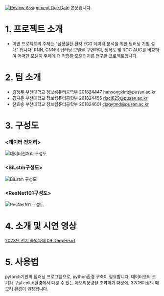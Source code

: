 [![Review Assignment Due Date](https://classroom.github.com/assets/deadline-readme-button-24ddc0f5d75046c5622901739e7c5dd533143b0c8e959d652212380cedb1ea36.svg)](https://classroom.github.com/a/fnZ3vxy8)
본문입니다.

# 1. 프로젝트 소개
  - 이번 프로젝트의 주제는 "심장질환 환자 ECG 데이터 분석을 위한 딥러닝 기법 설계" 입니다. RNN, CNN의 딥러닝 모델을 구현하여, 정확도 및 ROC AUC를 비교하여 어떠한 모델이 주제에 더 적합한 모델인지를 연구한 프로젝트입니다.

# 2. 팀 소개
  - 김정무 부산대학교 정보컴퓨터공학부 201824447 hansongkim@pusan.ac.kr
  - 김지윤 부산대학교 정보컴퓨터공학부 201824455 rlacl829@pusan.ac.kr
  - 천효승 부산대학교 정보컴퓨터공학부 201824601 cjsgytmd@pusan.ac.kr
    
# 3. 구성도
### <데이터 전처리>
   ![데이터전처리 구성도](https://github.com/pnucse-capstone/capstone-2023-1-09/assets/147837947/b111d53c-895b-447a-8650-0aa6108afe59)
### <BiLstm구성도>
   ![BiLstm 구성도](https://github.com/pnucse-capstone/capstone-2023-1-09/assets/147837947/3dd9acd2-0b0a-4331-b4ab-7281ee82163e)
### <ResNet101구성도>
   ![ResNet101 구성도](https://github.com/pnucse-capstone/capstone-2023-1-09/assets/147837947/f3187434-a472-4286-9acb-81acf5b70f9c)

# 4. 소개 및 시연 영상
[2023년 전기 졸업과제 09 DeepHeart](https://www.youtube.com/watch?v=-FRwygKBJ28)
    
# 5. 사용법
pytorch기반의 딥러닝 프로그램으로, python환경 구축이 필요합니다. 데이터셋의 크기가 구글 colab환경에서 다룰 수 있는 메모리용량을 초과하기 때문에, 32GB이상의 메모리 환경이 권장됩니다.


